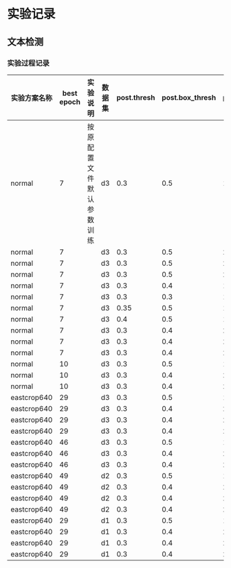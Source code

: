 # 实验记录

## 文本检测

### 实验过程记录

| 实验方案名称 | best epoch | 实验说明 | 数据集 | post.thresh | post.box_thresh | post.unclip_ratio | post.image_size | precision | recall | hmean |
| --- | --- | --- | --- | --- | --- |---| --- | --- | --- | --- |
| normal | 7 |  按原配置文件默认参数训练 | d3 | 0.3 | 0.5 | 1.5 | 1024 | 0.7701045798773891 | 0.4222859402807989 | 0.5454661558109833 |
| normal | 7 |  | d3 | 0.3 | 0.5 | 2.0 | 1024 | 0.805045045045045 | 0.44176389163535695 | 0.5704800817160368 |
| normal | 7 |  | d3 | 0.3 | 0.5 | 2.3 | 1024 | 0.7946733849199208 | 0.43662250346054976 | 0.5635887945887308 |
| normal | 7 |  | d3 | 0.3 | 0.5 | 2.5 | 1024 | 0.7777977689816481 | 0.4274273284556061 | 0.5516845329249617 |
| normal | 7 |  | d3 | 0.3 | 0.4 | 1.5 | 1024 | 0.7112532712997964 | 0.4836859798299387 | 0.5758003766478342 |
| normal | 7 |  | d3 | 0.3 | 0.3 | 1.5 | 1024 | 0.5833428148822392 | 0.5069210994660867 | 0.5424535787970165 |
| normal | 7 |  | d3 | 0.35 | 0.5 | 1.5 | 1024 | 0.7312644437107957 | 0.43800672335376706 | 0.5478604996289884 |
| normal | 7 |  | d3 | 0.4 | 0.5 | 1.5 | 1024 | 0.6786800486618005 | 0.4412695273877793 | 0.5348112642300779 |
| normal | 7 |  | d3 | 0.3 | 0.4 | 2.0 | 1024 | 0.7413592796979378 | 0.5047458967767451 | 0.6005882352941176 |
| normal | 7 |  | d3 | 0.3 | 0.4 | 2.0 | 1440 | 0.723136860625864 | 0.5689143761123195 | 0.6368214265950971 |
| normal | 7 |  | d3 | 0.3 | 0.4 | 2.0 | 2048 | 0.6853443336770941 | 0.5913585129523433 | 0.6348919908709729 |
| normal | 10 |  | d3 | 0.3 | 0.5 | 1.5 | 1024 | 0.7720649807402445 | 0.4558038362665612 | 0.5732048492384209 |
| normal | 10 |  | d3 | 0.3 | 0.4 | 2.0 | 1024 | 0.702677624602333 | 0.5241249752817876 | 0.600407747196738 |
| normal | 10 |  | d3 | 0.3 | 0.4 | 2.0 | 2048 | 0.6458333333333334 | 0.6068815503262804 | 0.6257518605362423 |
| eastcrop640 | 29 |  | d3 | 0.3 | 0.5 | 1.5 | 1024 | 0.7686536625289865 | 0.5571485070199723 | 0.646030381198051 |
| eastcrop640 | 29 |  | d3 | 0.3 | 0.4 | 2.0 | 1024 | 0.7260909935004642 | 0.6185485465691121 | 0.6680192205018687 |
| eastcrop640 | 29 |  | d3 | 0.3 | 0.4 | 2.0 | 1440 | 0.6902059688944935 | 0.6493968756179553 | 0.6691798267957209 |
| eastcrop640 | 29 |  | d3 | 0.3 | 0.4 | 2.0 | 2048 | 0.6248932738829333 | 0.6512754597587502 | 0.6378116678770273 |
| eastcrop640 | 46 |  | d3 | 0.3 | 0.5 | 1.5 | 1024 | 0.7706078824315298 | 0.5702985960055369 | 0.6554917893062105 |
| eastcrop640 | 46 |  | d3 | 0.3 | 0.4 | 2.0 | 1024 | 0.7270220588235294 | 0.6256673917342298 | 0.6725475608459984 |
| eastcrop640 | 46 |  | d3 | 0.3 | 0.4 | 2.0 | 2048 | 0.6230386169313163 | 0.6556258651374333 | 0.6389169918581683 |
| eastcrop640 | 49 |  | d2 | 0.3 | 0.5 | 1.5 | 1024 | 0.7607717041800643 | 0.5848329048843187 | 0.6613002403711777 |
| eastcrop640 | 49 |  | d2 | 0.3 | 0.4 | 2.0 | 1024 | 0.7272626564750194 | 0.6491002570694088 | 0.6859620709471815 |
| eastcrop640 | 49 |  | d2 | 0.3 | 0.4 | 2.0 | 1440 | 0.6817911630671686 | 0.6804429503658296 | 0.6811163895486936 |
| eastcrop640 | 49 |  | d2 | 0.3 | 0.4 | 2.0 | 2048 | 0.6206617514835461 | 0.6825192802056556 | 0.6501224336033151 |
| eastcrop640 | 29 |  | d1 | 0.3 | 0.5 | 1.5 | 1024 | 0.7776875169239101 | 0.5679256476171644 | 0.6564571428571429 |
| eastcrop640 | 29 |  | d1 | 0.3 | 0.4 | 2.0 | 1024 | 0.7237463458511356 | 0.6364445323314218 | 0.677293771043771 |
| eastcrop640 | 29 |  | d1 | 0.3 | 0.4 | 2.0 | 1440 | 0.6790850978825409 | 0.6722365038560412 | 0.6756434462883832 |
| eastcrop640 | 29 |  | d1 | 0.3 | 0.4 | 2.0 | 2048 | 0.5593234122143612 | 0.6800474589677674 | 0.6138057204051581 |
